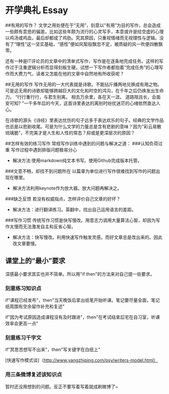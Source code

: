 # 开学典礼 Essay

##有用的写作？
文学之用处便在于“无用”，刻意以“有用”为目的写作，总会造成一些颇有意思的偏差。比如这些年颇为流行的心灵写手，本意或许是给空虚的心理以鸡汤或鸡血，最后却都成了鸡肋。究其原因，只重视情绪而无视理性与逻辑。没有了“理性”这一坚实基础，“感性”便如风絮般飘忽不定，被质疑的风一吹便四散飘零。

还有一种是IT评论员的文章中的清单式写作，写作是在逐条地完成任务。这样的写作过于注重逻辑分析而显得刻板生硬。试想一下写作者都抱着“完成任务”的心理写作而大费力气，读者又怎能在他的文章中自然地有所收获呢？

##无用的写作
写作无用的一大代表就是诗歌。不能拈斤播两地兑换成有用之物。可是这无用的诗歌却能够跨越巨大的文化和时空的鸿沟，在千年之后仍焕发出生命力。
“行行重行行，与君生别离。 相去万余里，各在天一涯。 道路阻且长，会面安可知? ”一千多年后的今天，这首诗里表达的离别时纷扰迷茫的心绪依然直达人心。

在诗歌的源头《诗经》里表达忧伤的句子远多于表达欢乐的句子。经典的文学作品也总是以悲剧收尾。可是为什么文学的力量总是含有悲剧的意味？因为“彩云易散琉璃脆”，不完美才是人生和人性的常态？抑或是更深层次的原因？

##怎样有效的练习写作
常规写作训练中遇到的问题与解决之道：
###认知负荷过重
 写作过程中遇到排版问题极易分心
- 解决方法:使用markdown纯文本书写。使用Github完成版本托管。
 


###文意不畅，却找不到问题所在
 以篇章为单位进行写作很难找到写作的问题出现在哪里。
 - 解决方法利用keynote作为放大器。放大问题再解决之。

###缺乏反馈
 若没有权威指点，怎样评价自己文章的好坏？
 - 解决方法：进行翻译练习。英翻中，找出自己运用语言的差距。


###写作习惯
传统写作习惯是快写慢改。用意志力调用大量算法心智，却因为写作太慢而无法激发自主和反省心智。
- 解决方法：快写慢改。利用快速写作触发灵感。而好文章总是改出来的。因此改文章要慢。

## 课堂上的“最小”要求
深感最小要求其实也并不简单。所以用"if then"的方法来对自己提一些要求。

### 刻意练习知识点

if"课程已经发布"，then"当天晚饭后拿出纸笔开始听课。笔记要尽量全面，笔记纸周围有空余留作补充和复述"

if"因为考试原因造成课程没有及时跟进"，then"在考试结束后宅在自习室，听课效率会更高一点"

### 刻意练习千字文
if"冥思苦想写不出来"，then"写关键字在白纸上"

[快速写作模式谈]（http://www.yangzhiping.com/psy/writers-model.html）
### 用三条微博复述该知识点

暂时还没用想到的问题。反正不要写着写着就成刷微博了~



